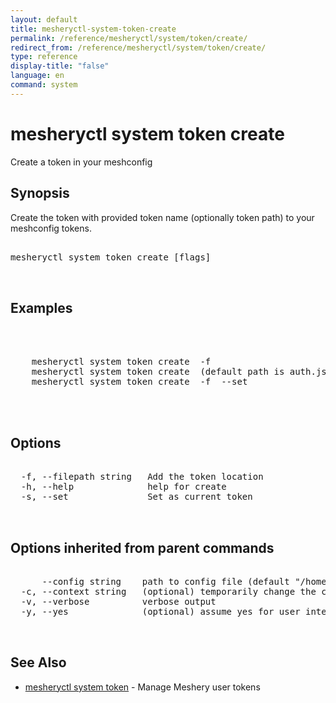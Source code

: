 ```yaml
---
layout: default
title: mesheryctl-system-token-create
permalink: /reference/mesheryctl/system/token/create/
redirect_from: /reference/mesheryctl/system/token/create/
type: reference
display-title: "false"
language: en
command: system
---
```


# mesheryctl system token create

Create a token in your meshconfig

## Synopsis

Create the token with provided token name (optionally token path) to your meshconfig tokens.

<pre class='codeblock-pre'>
<div class='codeblock'>
mesheryctl system token create [flags]

</div>
</pre> 

## Examples

<pre class='codeblock-pre'>
<div class='codeblock'>


	mesheryctl system token create <token-name> -f <token-path>
	mesheryctl system token create <token-name> (default path is auth.json)
	mesheryctl system token create <token-name> -f <token-path> --set
	

</div>
</pre> 

## Options

<pre class='codeblock-pre'>
<div class='codeblock'>
  -f, --filepath string   Add the token location
  -h, --help              help for create
  -s, --set               Set as current token

</div>
</pre>

## Options inherited from parent commands

<pre class='codeblock-pre'>
<div class='codeblock'>
      --config string    path to config file (default "/home/admin-pc/.meshery/config.yaml")
  -c, --context string   (optional) temporarily change the current context.
  -v, --verbose          verbose output
  -y, --yes              (optional) assume yes for user interactive prompts.

</div>
</pre>

## See Also

* [mesheryctl system token](token/)	 - Manage Meshery user tokens

